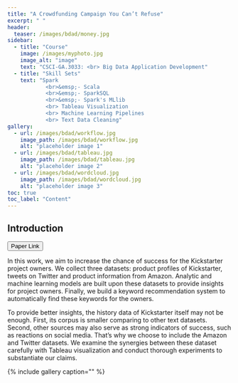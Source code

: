 ```yaml
---
title: "A Crowdfunding Campaign You Can’t Refuse"
excerpt: " "
header:
  teaser: /images/bdad/money.jpg
sidebar:
  - title: "Course"
    image: /images/myphoto.jpg
    image_alt: "image"
    text: "CSCI-GA.3033: <br> Big Data Application Development"
  - title: "Skill Sets"
    text: "Spark
    		<br>&emsp;- Scala
    		<br>&emsp;- SparkSQL
    		<br>&emsp;- Spark's MLlib
    		<br> Tableau Visualization
    		<br> Machine Learning Pipelines
    		<br> Text Data Cleaning"
gallery:
  - url: /images/bdad/workflow.jpg
    image_path: /images/bdad/workflow.jpg
    alt: "placeholder image 1"
  - url: /images/bdad/tableau.jpg
    image_path: /images/bdad/tableau.jpg
    alt: "placeholder image 2"
  - url: /images/bdad/wordcloud.jpg
    image_path: /images/bdad/wordcloud.jpg
    alt: "placeholder image 3"
toc: true
toc_label: "Content"
---
```



## Introduction

<button type="button" class="btn btn-secondary btn-sm" onclick=" relocate_home()">Paper Link</button>

<script>
function relocate_home()
{
     location.href = "https://garylkl.github.io/pdf_files/bdad_final.pdf";
} 
</script>


In this work, we aim to increase the chance of success for the Kickstarter project owners. We collect three datasets: product profiles of Kickstarter, tweets on Twitter and product information from Amazon. Analytic and machine learning models are built upon these datasets to provide insights for project owners. Finally, we build a keyword recommendation system to automatically find these keywords for the owners.

To provide better insights, the history data of Kickstarter itself may not be enough. First, its corpus is smaller comparing to other text datasets. Second, other sources may also serve as strong indicators of success, such as reactions on social media. That’s why we choose to include the Amazon and Twitter datasets. We examine the synergies between these dataset carefully with Tableau visualization and conduct thorough experiments to substantiate our claims.

{% include gallery caption="" %}

